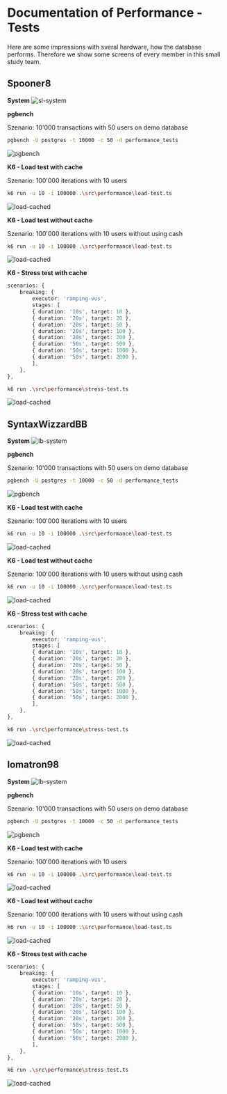# Documentation of Performance - Tests

Here are some impressions with sveral hardware, how the database performs.
Therefore we show some screens of every member in this small study team.

## Spooner8

**System**
![sl-system](./system/sl.png)

**pgbench**

Szenario: 10'000 transactions with 50 users on demo database

```bash
pgbench -U postgres -t 10000 -c 50 -d performance_tests
```

![pgbench](./pgbench/sl.png)

**K6 - Load test with cache**

Szenario: 100'000 iterations with 10 users

```bash
k6 run -u 10 -i 100000 .\src\performance\load-test.ts
```

![load-cached](./k6/sl-load-cache.png)

**K6 - Load test without cache**

Szenario: 100'000 iterations with 10 users without using cash

```bash
k6 run -u 10 -i 100000 .\src\performance\load-test.ts
```

![load-cached](./k6/sl-load-nocache.png)

**K6 - Stress test with cache**
```ts
scenarios: {
    breaking: {
        executor: 'ramping-vus',
        stages: [
        { duration: '10s', target: 10 },
        { duration: '20s', target: 20 },
        { duration: '20s', target: 50 },
        { duration: '20s', target: 100 },
        { duration: '20s', target: 200 },
        { duration: '50s', target: 500 },
        { duration: '50s', target: 1000 },
        { duration: '50s', target: 2000 },
        ],
    },
},
```

```bash
k6 run .\src\performance\stress-test.ts
```

![load-cached](./k6/sl-load-nocache.png)

## SyntaxWizzardBB

**System**
![lb-system](./system/lb.png)

**pgbench**

Szenario: 10'000 transactions with 50 users on demo database

```bash
pgbench -U postgres -t 10000 -c 50 -d performance_tests
```

![pgbench](./pgbench/lb.png)

**K6 - Load test with cache**

Szenario: 100'000 iterations with 10 users

```bash
k6 run -u 10 -i 100000 .\src\performance\load-test.ts
```

![load-cached](./k6/lb-load-cache.png)

**K6 - Load test without cache**

Szenario: 100'000 iterations with 10 users without using cash

```bash
k6 run -u 10 -i 100000 .\src\performance\load-test.ts
```

![load-cached](./k6/lb-load-nocache.png)

**K6 - Stress test with cache**
```ts
scenarios: {
    breaking: {
        executor: 'ramping-vus',
        stages: [
        { duration: '10s', target: 10 },
        { duration: '20s', target: 20 },
        { duration: '20s', target: 50 },
        { duration: '20s', target: 100 },
        { duration: '20s', target: 200 },
        { duration: '50s', target: 500 },
        { duration: '50s', target: 1000 },
        { duration: '50s', target: 2000 },
        ],
    },
},
```

```bash
k6 run .\src\performance\stress-test.ts
```

![load-cached](./k6/gl-load-nocache.png)

## lomatron98

**System**
![lb-system](./system/gl.png)

**pgbench**

Szenario: 10'000 transactions with 50 users on demo database

```bash
pgbench -U postgres -t 10000 -c 50 -d performance_tests
```

![pgbench](./pgbench/gl.png)

**K6 - Load test with cache**

Szenario: 100'000 iterations with 10 users

```bash
k6 run -u 10 -i 100000 .\src\performance\load-test.ts
```

![load-cached](./k6/gl-load-cache.png)

**K6 - Load test without cache**

Szenario: 100'000 iterations with 10 users without using cash

```bash
k6 run -u 10 -i 100000 .\src\performance\load-test.ts
```

![load-cached](./k6/gl-load-nocache.png)

**K6 - Stress test with cache**
```ts
scenarios: {
    breaking: {
        executor: 'ramping-vus',
        stages: [
        { duration: '10s', target: 10 },
        { duration: '20s', target: 20 },
        { duration: '20s', target: 50 },
        { duration: '20s', target: 100 },
        { duration: '20s', target: 200 },
        { duration: '50s', target: 500 },
        { duration: '50s', target: 1000 },
        { duration: '50s', target: 2000 },
        ],
    },
},
```

```bash
k6 run .\src\performance\stress-test.ts
```

![load-cached](./k6/gl-load-nocache.png)
